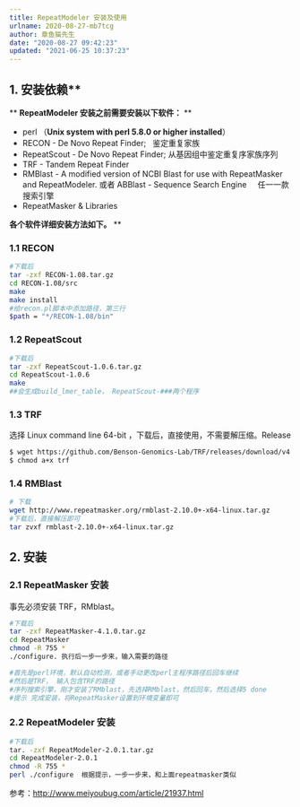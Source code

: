 ```yaml
---
title: RepeatModeler 安装及使用
urlname: 2020-08-27-mb7tcg
author: 章鱼猫先生
date: "2020-08-27 09:42:23"
updated: "2021-06-25 10:37:23"
---
```


## 1. 安装依赖\*\*

\*\*
**RepeatModeler 安装之前需要安装以下软件：**
\*\*

- perl （**Unix system with perl 5.8.0 or higher installed**）
- RECON - De Novo Repeat Finder;   鉴定重复家族
- RepeatScout - De Novo Repeat Finder; 从基因组中鉴定重复序家族序列
- TRF - Tandem Repeat Finder
- RMBlast - A modified version of NCBI Blast for use with RepeatMasker and RepeatModeler. 或者 ABBlast - Sequence Search Engine     任一一款搜索引擎
- RepeatMasker & Libraries

**各个软件详细安装方法如下。**
\*\*

### 1.1 RECON

```bash
#下载后
tar -zxf RECON-1.08.tar.gz
cd RECON-1.08/src
make
make install
#给recon.pl脚本中添加路径，第三行
$path = "*/RECON-1.08/bin"
```

### 1.2 RepeatScout

```bash
#下载后
tar -zxf RepeatScout-1.0.6.tar.gz
cd RepeatScout-1.0.6
make
##会生成build_lmer_table， RepeatScout-###两个程序
```

### 1.3 TRF

选择 Linux command line 64-bit ，下载后，直接使用，不需要解压缩。Release

```bash
$ wget https://github.com/Benson-Genomics-Lab/TRF/releases/download/v4.09.1/trf409.linux64 -O trf
$ chmod a+x trf
```

### 1.4 RMBlast

```bash
# 下载
wget http://www.repeatmasker.org/rmblast-2.10.0+-x64-linux.tar.gz
#下载后，直接解压即可
tar zvxf rmblast-2.10.0+-x64-linux.tar.gz
```

## 2. 安装

### 2.1 RepeatMasker 安装

事先必须安装 TRF，RMblast。

```bash
#下载后
tar -zxf RepeatMasker-4.1.0.tar.gz
cd RepeatMasker
chmod -R 755 *
./configure. 执行后一步一步来，输入需要的路径

#首先是perl环境，默认自动检测，或者手动更改perl主程序路径后回车继续
#然后是TRF， 输入包含TRF的路径
#序列搜索引擎，刚才安装了RMblast，先选择RMblast，然后回车，然后选择5 done
#提示 完成安装，将RepeatMasker设置到环境变量即可
```

### 2.2 **RepeatModeler 安装**

```bash
#下载后
tar. -zxf RepeatModeler-2.0.1.tar.gz
cd RepeatModeler-2.0.1
chmod -R 755 *
perl ./configure  根据提示，一步一步来，和上面repeatmasker类似
```

参考：<http://www.meiyoubug.com/article/21937.html>
